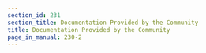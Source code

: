 ```yaml
---
section_id: 231
section_title: Documentation Provided by the Community
title: Documentation Provided by the Community
page_in_manual: 230-2
---
```

